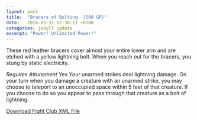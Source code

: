 ```yaml
---
layout: post
title:  "Bracers of Bolting  (500 GP)"
date:   2016-03-31 12:36:11 +0100
categories: jekyll update
excerpt: "Power! Unlimited Power!"
---
```


These red leather bracers cover almost your entire lower arm and are etched with a yellow lightning bolt. When you reach out for the bracers, you stung by static electricity.

*Requires Attunement* Yes
Your unarmed strikes deal lightning damage. On your turn when you damage a creature with an unarmed strike, you may choose to teleport to an unoccupied space within 5 feet of that creature. If you choose to do so you appear to pass through that creature as a bolt of lightning.

<a href="{{site.url}}/for-the-players/items/bracers-of-bolting.xml">Download Fight Club XML File</a>